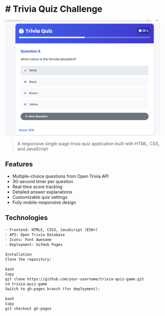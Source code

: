 # # Trivia Quiz Challenge

![App Screenshot](./assets/image.png)


> A responsive single-page trivia quiz application built with HTML, CSS, and JavaScript

##  Features

-  Multiple-choice questions from Open Trivia API  
- 30-second timer per question  
- Real-time score tracking  
-  Detailed answer explanations  
-  Customizable quiz settings  
-  Fully mobile-responsive design  

##  Technologies

```plaintext
- Frontend: HTML5, CSS3, JavaScript (ES6+)
- API: Open Trivia Database
- Icons: Font Awesome
- Deployment: GitHub Pages

Installation
Clone the repository:

bash
Copy
git clone https://github.com/your-username/trivia-quiz-game.git
cd trivia-quiz-game
Switch to gh-pages branch (for deployment):

bash
Copy
git checkout gh-pages
